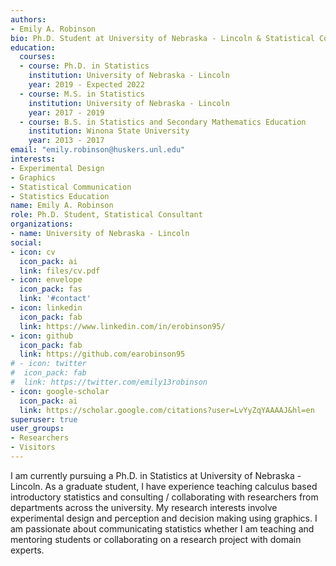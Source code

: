 ```yaml
---
authors:
- Emily A. Robinson
bio: Ph.D. Student at University of Nebraska - Lincoln & Statistical Consultant at the SC3L Desk
education:
  courses:
  - course: Ph.D. in Statistics
    institution: University of Nebraska - Lincoln
    year: 2019 - Expected 2022
  - course: M.S. in Statistics
    institution: University of Nebraska - Lincoln
    year: 2017 - 2019
  - course: B.S. in Statistics and Secondary Mathematics Education
    institution: Winona State University
    year: 2013 - 2017
email: "emily.robinson@huskers.unl.edu"
interests:
- Experimental Design
- Graphics
- Statistical Communication
- Statistics Education
name: Emily A. Robinson
role: Ph.D. Student, Statistical Consultant
organizations:
- name: University of Nebraska - Lincoln
social:
- icon: cv
  icon_pack: ai
  link: files/cv.pdf
- icon: envelope
  icon_pack: fas
  link: '#contact'
- icon: linkedin
  icon_pack: fab
  link: https://www.linkedin.com/in/erobinson95/
- icon: github
  icon_pack: fab
  link: https://github.com/earobinson95
# - icon: twitter
#  icon_pack: fab
#  link: https://twitter.com/emily13robinson
- icon: google-scholar
  icon_pack: ai
  link: https://scholar.google.com/citations?user=LvYyZqYAAAAJ&hl=en
superuser: true
user_groups:
- Researchers
- Visitors
---
```


I am currently pursuing a Ph.D. in Statistics at University of Nebraska - Lincoln. As a graduate student, I have experience teaching calculus based introductory statistics and consulting / collaborating with researchers from departments across the university. My research interests involve experimental design and perception and decision making using graphics. I am passionate about communicating statistics whether I am teaching and mentoring students or collaborating on a research project with domain experts.
